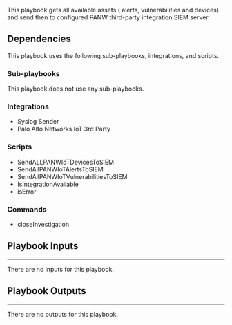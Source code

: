 This playbook gets all available assets ( alerts, vulnerabilities and devices) and send then to configured PANW third-party integration SIEM server.
 
## Dependencies
This playbook uses the following sub-playbooks, integrations, and scripts.

### Sub-playbooks
This playbook does not use any sub-playbooks.

### Integrations
* Syslog Sender
* Palo Alto Networks IoT 3rd Party

### Scripts
* SendALLPANWIoTDevicesToSIEM
* SendAllPANWIoTAlertsToSIEM
* SendAllPANWIoTVulnerabilitiesToSIEM
* IsIntegrationAvailable
* isError

### Commands
* closeInvestigation

## Playbook Inputs
---
There are no inputs for this playbook.

## Playbook Outputs
---
There are no outputs for this playbook.
